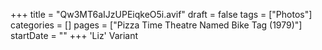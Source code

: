 +++
title = "Qw3MT6aIJzUPEiqkeO5i.avif"
draft = false
tags = ["Photos"]
categories = []
pages = ["Pizza Time Theatre Named Bike Tag (1979)"]
startDate = ""
+++
'Liz' Variant
